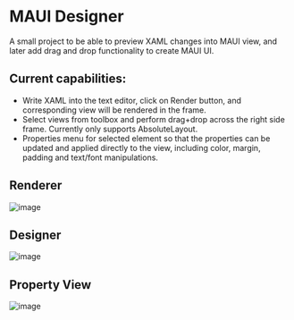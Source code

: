 
# MAUI Designer

A small project to be able to preview XAML changes into MAUI view, and later add drag and drop functionality to create MAUI UI.

## Current capabilities:
- Write XAML into the text editor, click on Render button, and corresponding view will be rendered in the frame.
- Select views from toolbox and perform drag+drop across the right side frame. Currently only supports AbsoluteLayout.
- Properties menu for selected element so that the properties can be updated and applied directly to the view, including color, margin, padding and text/font manipulations.

## Renderer
![image](https://github.com/user-attachments/assets/7aabe77f-8bfa-48b0-be58-150e8c352018)

## Designer
![image](https://github.com/user-attachments/assets/f8c0437b-0be7-483f-8f2d-1ed8a4c42322)

## Property View
![image](https://github.com/user-attachments/assets/73c3a71d-4521-4d57-8b0b-1430ecb752f7)



